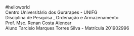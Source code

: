 #helloworld<br/>
Centro Universitário dos Gurarapes - UNIFG<br/>
Disciplina de Pesquisa , Ordenação e Armazenamento<br/>
Prof. Msc. Renan Costa Alencar<br/>
Aluno Tarcisio Marques Torres Silva - Matrícula 201902996
